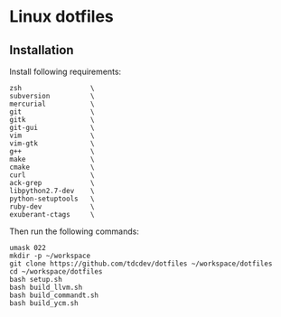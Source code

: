 Linux dotfiles
==============

Installation
------------

Install following requirements:

    zsh                 \
    subversion          \
    mercurial           \
    git                 \
    gitk                \
    git-gui             \
    vim                 \
    vim-gtk             \
    g++                 \
    make                \
    cmake               \
    curl                \
    ack-grep            \
    libpython2.7-dev    \
    python-setuptools   \
    ruby-dev            \
    exuberant-ctags     \

Then run the following commands:

    umask 022
    mkdir -p ~/workspace
    git clone https://github.com/tdcdev/dotfiles ~/workspace/dotfiles
    cd ~/workspace/dotfiles
    bash setup.sh
    bash build_llvm.sh
    bash build_commandt.sh
    bash build_ycm.sh
